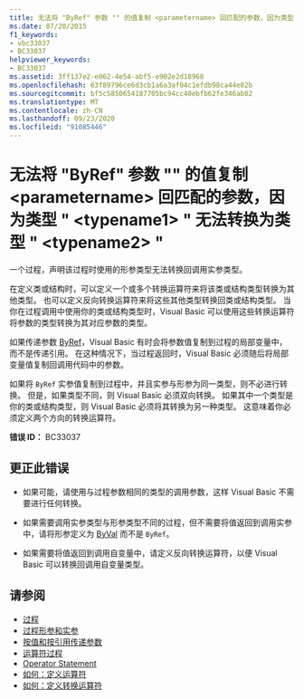 ```yaml
---
title: 无法将 "ByRef" 参数 "" 的值复制 <parametername> 回匹配的参数，因为类型 " <typename1> " 无法转换为类型 " <typename2> "
ms.date: 07/20/2015
f1_keywords:
- vbc33037
- BC33037
helpviewer_keywords:
- BC33037
ms.assetid: 3ff137e2-e062-4e54-abf5-e902e2d18968
ms.openlocfilehash: 63f89796ce6d3cb1a6a3af04c1efdb98ca44e02b
ms.sourcegitcommit: bf5c5850654187705bc94cc40ebfb62fe346ab02
ms.translationtype: MT
ms.contentlocale: zh-CN
ms.lasthandoff: 09/23/2020
ms.locfileid: "91085446"
---
```

# <a name="cannot-copy-the-value-of-byref-parameter-parametername-back-to-the-matching-argument-because-type-typename1-cannot-be-converted-to-type-typename2"></a>无法将 "ByRef" 参数 "" 的值复制 \<parametername> 回匹配的参数，因为类型 " \<typename1> " 无法转换为类型 " \<typename2> "

一个过程，声明该过程时使用的形参类型无法转换回调用实参类型。  
  
 在定义类或结构时，可以定义一个或多个转换运算符来将该类或结构类型转换为其他类型。 也可以定义反向转换运算符来将这些其他类型转换回类或结构类型。 当你在过程调用中使用你的类或结构类型时，Visual Basic 可以使用这些转换运算符将参数的类型转换为其对应参数的类型。  
  
 如果传递参数 [ByRef](../language-reference/modifiers/byref.md)，Visual Basic 有时会将参数值复制到过程的局部变量中，而不是传递引用。 在这种情况下，当过程返回时，Visual Basic 必须随后将局部变量值复制回调用代码中的参数。  
  
 如果将 `ByRef` 实参值复制到过程中，并且实参与形参为同一类型，则不必进行转换。 但是，如果类型不同，则 Visual Basic 必须双向转换。 如果其中一个类型是你的类或结构类型，则 Visual Basic 必须将其转换为另一种类型。 这意味着你必须定义两个方向的转换运算符。  
  
 **错误 ID：** BC33037  
  
## <a name="to-correct-this-error"></a>更正此错误  
  
- 如果可能，请使用与过程参数相同的类型的调用参数，这样 Visual Basic 不需要进行任何转换。  
  
- 如果需要调用实参类型与形参类型不同的过程，但不需要将值返回到调用实参中，请将形参定义为 [ByVal](../language-reference/modifiers/byval.md) 而不是 `ByRef`。  
  
- 如果需要将值返回到调用自变量中，请定义反向转换运算符，以便 Visual Basic 可以转换回调用自变量类型。  
  
## <a name="see-also"></a>请参阅

- [过程](../programming-guide/language-features/procedures/index.md)
- [过程形参和实参](../programming-guide/language-features/procedures/procedure-parameters-and-arguments.md)
- [按值和按引用传递参数](../programming-guide/language-features/procedures/passing-arguments-by-value-and-by-reference.md)
- [运算符过程](../programming-guide/language-features/procedures/operator-procedures.md)
- [Operator Statement](../language-reference/statements/operator-statement.md)
- [如何：定义运算符](../programming-guide/language-features/procedures/how-to-define-an-operator.md)
- [如何：定义转换运算符](../programming-guide/language-features/procedures/how-to-define-a-conversion-operator.md)
